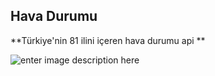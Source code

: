 ## Hava Durumu

**Türkiye'nin 81 ilini içeren hava durumu api **


![enter image description here](https://resmim.net/cdn/2023/06/17/SHRkN1.jpg)